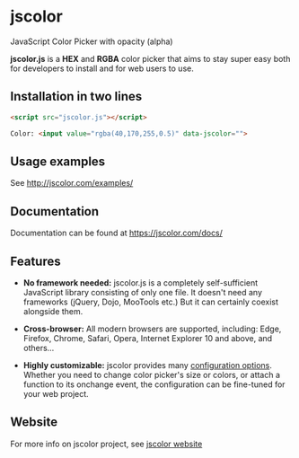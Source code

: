 # jscolor

JavaScript Color Picker with opacity (alpha)

**jscolor.js** is a **HEX** and **RGBA** color picker that aims to stay super easy both for developers to install and for web users to use.



## Installation in two lines

```html
<script src="jscolor.js"></script>

Color: <input value="rgba(40,170,255,0.5)" data-jscolor="">
```


## Usage examples

See http://jscolor.com/examples/



## Documentation

Documentation can be found at https://jscolor.com/docs/



## Features

* **No framework needed:**
  jscolor.js is a completely self-sufficient JavaScript library consisting of only one file.
  It doesn't need any frameworks (jQuery, Dojo, MooTools etc.) But it can certainly coexist alongside them.


* **Cross-browser:**
  All modern browsers are supported, including:
  Edge, Firefox, Chrome, Safari, Opera, Internet Explorer 10 and above, and others…


* **Highly customizable:**
  jscolor provides many [configuration options](https://jscolor.com/docs/). Whether you need to change color picker's size or colors, or attach a function to its onchange event, the configuration can be fine-tuned for your web project.



## Website

For more info on jscolor project, see [jscolor website](http://jscolor.com)
